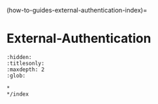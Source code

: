 (how-to-guides-external-authentication-index)=
# External-Authentication

```{toctree}
:hidden:
:titlesonly:
:maxdepth: 2
:glob:

*
*/index
